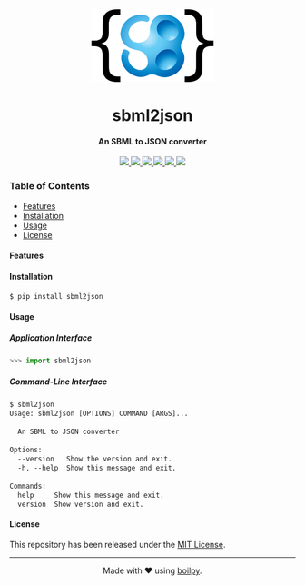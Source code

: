 <div align="center">
  <img src=".github/assets/logo.png" height="128">
  <h1>
      sbml2json
  </h1>
  <h4>An SBML to JSON converter</h4>
</div>

<p align="center">
    <a href="https://travis-ci.org/achillesrasquinha/sbml2json">
      <img src="https://img.shields.io/travis/achillesrasquinha/sbml2json.svg?style=flat-square">
    </a>
    <a href="https://coveralls.io/github/achillesrasquinha/sbml2json">
      <img src="https://img.shields.io/coveralls/github/achillesrasquinha/sbml2json.svg?style=flat-square">
    </a>
    <a href="https://pypi.org/project/sbml2json/">
      <img src="https://img.shields.io/pypi/v/sbml2json.svg?style=flat-square">
    </a>
    <a href="https://pypi.org/project/sbml2json/">
      <img src="https://img.shields.io/pypi/l/sbml2json.svg?style=flat-square">
    </a>
    <a href="https://pypi.org/project/sbml2json/">
		  <img src="https://img.shields.io/pypi/pyversions/sbml2json.svg?style=flat-square">
	  </a>
    <a href="https://git.io/boilpy">
      <img src="https://img.shields.io/badge/made%20with-boilpy-red.svg?style=flat-square">
    </a>
</p>

### Table of Contents
* [Features](#features)
* [Installation](#installation)
* [Usage](#usage)
* [License](#license)

#### Features


#### Installation

```shell
$ pip install sbml2json
```

#### Usage

##### Application Interface

```python
>>> import sbml2json
```


##### Command-Line Interface

```console
$ sbml2json
Usage: sbml2json [OPTIONS] COMMAND [ARGS]...

  An SBML to JSON converter

Options:
  --version   Show the version and exit.
  -h, --help  Show this message and exit.

Commands:
  help     Show this message and exit.
  version  Show version and exit.
```


#### License

This repository has been released under the [MIT License](LICENSE).

---

<div align="center">
  Made with ❤️ using <a href="https://git.io/boilpy">boilpy</a>.
</div>